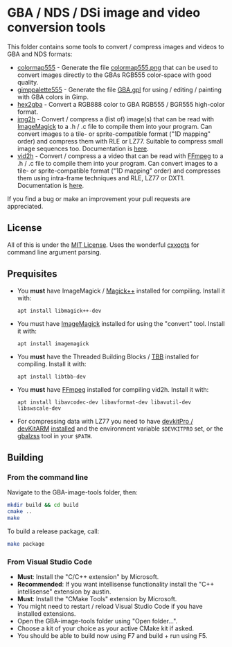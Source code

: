# GBA / NDS / DSi image and video conversion tools

This folder contains some tools to convert / compress images and videos to GBA and NDS formats:  

* [colormap555](colormap555.cpp) - Generate the file [colormap555.png](colormap555.png) that can be used to convert images directly to the GBAs RGB555 color-space with good quality.
* [gimppalette555](gimppalette555.cpp) - Generate the file [GBA.gpl](GBA.gpl) for using / editing / painting with GBA colors in Gimp.
* [hex2gba](hex2gba.cpp) - Convert a RGB888 color to GBA RGB555 / BGR555 high-color format.
* [img2h](img2h.cpp) - Convert / compress a (list of) image(s) that can be read with [ImageMagick](https://imagemagick.org/index.php) to a .h / .c file to compile them into your program. Can convert images to a tile- or sprite-compatible format ("1D mapping" order) and compress them with RLE or LZ77. Suitable to compress small image sequences too. Documentation is [here](img2h.md).
* [vid2h](vid2h.cpp) - Convert / compress a a video that can be read with [FFmpeg](https://www.ffmpeg.org/) to a .h / .c file to compile them into your program. Can convert images to a tile- or sprite-compatible format ("1D mapping" order) and compresses them using intra-frame techniques and RLE, LZ77 or DXT1. Documentation is [here](vid2h.md).

If you find a bug or make an improvement your pull requests are appreciated.

## License

All of this is under the [MIT License](LICENSE). Uses the wonderful [cxxopts](https://github.com/jarro2783/cxxopts) for command line argument parsing.

## Prequisites

* You **must** have ImageMagick / [Magick++](https://imagemagick.org/script/magick++.php) installed for compiling. Install it with:

  ```apt install libmagick++-dev```

* You must have [ImageMagick](https://imagemagick.org/index.php) installed for using the "convert" tool. Install it with:

  ```apt install imagemagick```

* You **must** have the Threaded Building Blocks / [TBB](https://github.com/oneapi-src/oneTBB) installed for compiling. Install it with:

  ```apt install libtbb-dev```

* You **must** have [FFmpeg](https://www.ffmpeg.org/) installed for compiling vid2h. Install it with:

  ```apt install libavcodec-dev libavformat-dev libavutil-dev libswscale-dev```

* For compressing data with LZ77 you need to have [devkitPro / devKitARM](https://devkitpro.org) [installed](https://devkitpro.org/wiki/Getting_Started) and the environment variable ```$DEVKITPRO``` set, or the [gbalzss](https://github.com/devkitPro/gba-tools) tool in your ```$PATH```.

## Building

### From the command line

Navigate to the GBA-image-tools folder, then:

```sh
mkdir build && cd build
cmake ..
make
```

To build a release package, call:

```sh
make package
```

### From Visual Studio Code

* **Must**: Install the "C/C++ extension" by Microsoft.
* **Recommended**: If you want intellisense functionality install the "C++ intellisense" extension by austin.
* **Must**: Install the "CMake Tools" extension by Microsoft.
* You might need to restart / reload Visual Studio Code if you have installed extensions.
* Open the GBA-image-tools folder using "Open folder...".
* Choose a kit of your choice as your active CMake kit if asked.
* You should be able to build now using F7 and build + run using F5.
